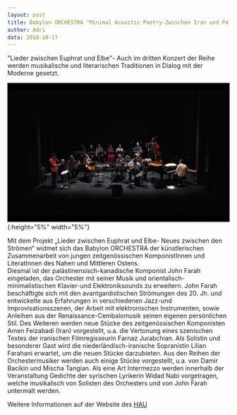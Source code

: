 ```yaml
---
layout: post
title: Babylon ORCHESTRA "Minimal Acoustic Poetry-Zwischen Iran und Palästina" Am 17. Oktober um 21 Uhr im HAU1
author: Adri
data: 2018-10-17
---
```

"Lieder zwischen Euphrat und Elbe"- Auch im dritten Konzert der Reihe werden musikalische und literarischen Traditionen in Dialog mit der Moderne gesetzt.

![](/styles/pictures/gallery/babylonAuswahl2/20181123_HAU_1.jpg){:height="5%" width="5%"}

Mit dem Projekt „Lieder zwischen Euphrat und Elbe- Neues zwischen den Strömen“ widmet sich das Babylon ORCHESTRA der künstlerischen Zusammenarbeit von jungen zeitgenössischen KomponistInnen und LiteratInnen des Nahen und Mittleren Ostens.  
Diesmal ist der palästinensisch-kanadische Komponist John Farah eingeladen, das Orchester mit seiner Musik und orientalisch-minimalistischen Klavier-und Elektroniksounds zu erweitern. John Farah beschäftigte sich mit den avantgardistischen Strömungen des 20. Jh. und entwickelte aus Erfahrungen in verschiedenen Jazz-und Improvisationsszenen, der Arbeit mit elektronischen Instrumenten, sowie Anleihen aus der Renaissance-Cembalomusik seinen eigenen persönlichen Stil. 
Des Weiteren werden neue Stücke des zeitgenössischen Komponisten Amen Feizabadi (Iran) vorgestellt, u.a. die Vertonung eines szenischen Textes der iranischen Filmregisseurin Farnaz Jurabchian. Als Solistin und besonderer Gast wird die niederländisch-iranische Sopranistin Lilian Farahani erwartet, um die neuen Stücke darzubieten. Aus den Reihen der Orchestermusiker werden auch einige Stücke vorgestellt, u.a. von Damir Bacikin und Mischa Tangian.
Als eine Art Intermezzo werden innerhalb der Veranstaltung  Gedichte der syrischen Lyrikerin Widad Nabi vorgetragen, welche musikalisch von Solisten des Orchesters und von John Farah untermalt werden.

Weitere Informationen auf der Website des [HAU](https://www.hebbel-am-ufer.de/programm/spielplan/2018-10/babylon-orchestra/4073/)

